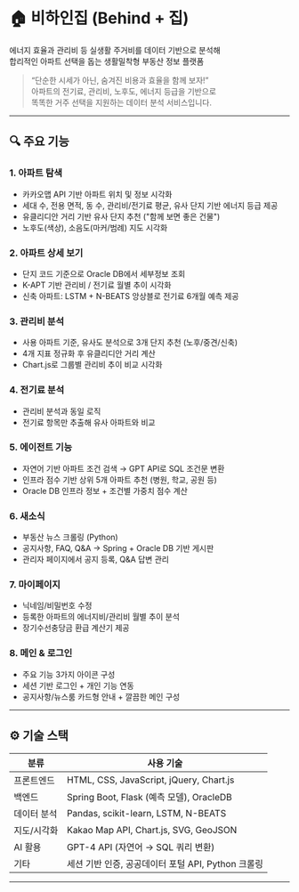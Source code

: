 # 🏠 비하인집 (Behind + 집)  
에너지 효율과 관리비 등 실생활 주거비를 데이터 기반으로 분석해  
합리적인 아파트 선택을 돕는 생활밀착형 부동산 정보 플랫폼  

> “단순한 시세가 아닌, 숨겨진 비용과 효율을 함께 보자!”  
> 아파트의 전기료, 관리비, 노후도, 에너지 등급을 기반으로  
> 똑똑한 거주 선택을 지원하는 데이터 분석 서비스입니다.

---

## 🔍 주요 기능  

### 1. 아파트 탐색  
- 카카오맵 API 기반 아파트 위치 및 정보 시각화  
- 세대 수, 전용 면적, 동 수, 관리비/전기료 평균, 유사 단지 기반 에너지 등급 제공  
- 유클리디안 거리 기반 유사 단지 추천 ("함께 보면 좋은 건물")  
- 노후도(색상), 소음도(마커/범례) 지도 시각화  

### 2. 아파트 상세 보기  
- 단지 코드 기준으로 Oracle DB에서 세부정보 조회  
- K-APT 기반 관리비 / 전기료 월별 추이 시각화  
- 신축 아파트: LSTM + N-BEATS 앙상블로 전기료 6개월 예측 제공  

### 3. 관리비 분석  
- 사용 아파트 기준, 유사도 분석으로 3개 단지 추천 (노후/중견/신축)  
- 4개 지표 정규화 후 유클리디안 거리 계산  
- Chart.js로 그룹별 관리비 추이 비교 시각화  

### 4. 전기료 분석  
- 관리비 분석과 동일 로직  
- 전기료 항목만 추출해 유사 아파트와 비교  

### 5. 에이전트 기능  
- 자연어 기반 아파트 조건 검색 → GPT API로 SQL 조건문 변환  
- 인프라 점수 기반 상위 5개 아파트 추천 (병원, 학교, 공원 등)  
- Oracle DB 인프라 정보 + 조건별 가중치 점수 계산  

### 6. 새소식  
- 부동산 뉴스 크롤링 (Python)  
- 공지사항, FAQ, Q&A → Spring + Oracle DB 기반 게시판  
- 관리자 페이지에서 공지 등록, Q&A 답변 관리  

### 7. 마이페이지  
- 닉네임/비밀번호 수정  
- 등록한 아파트의 에너지비/관리비 월별 추이 분석  
- 장기수선충당금 환급 계산기 제공  

### 8. 메인 & 로그인  
- 주요 기능 3가지 아이콘 구성  
- 세션 기반 로그인 + 개인 기능 연동  
- 공지사항/뉴스룸 카드형 안내 + 깔끔한 메인 구성  

---

## ⚙️ 기술 스택  

| 분류       | 사용 기술 |
|------------|-----------|
| 프론트엔드 | HTML, CSS, JavaScript, jQuery, Chart.js |
| 백엔드     | Spring Boot, Flask (예측 모델), OracleDB |
| 데이터 분석 | Pandas, scikit-learn, LSTM, N-BEATS |
| 지도/시각화 | Kakao Map API, Chart.js, SVG, GeoJSON |
| AI 활용     | GPT-4 API (자연어 → SQL 쿼리 변환) |
| 기타       | 세션 기반 인증, 공공데이터 포털 API, Python 크롤링 |

---

